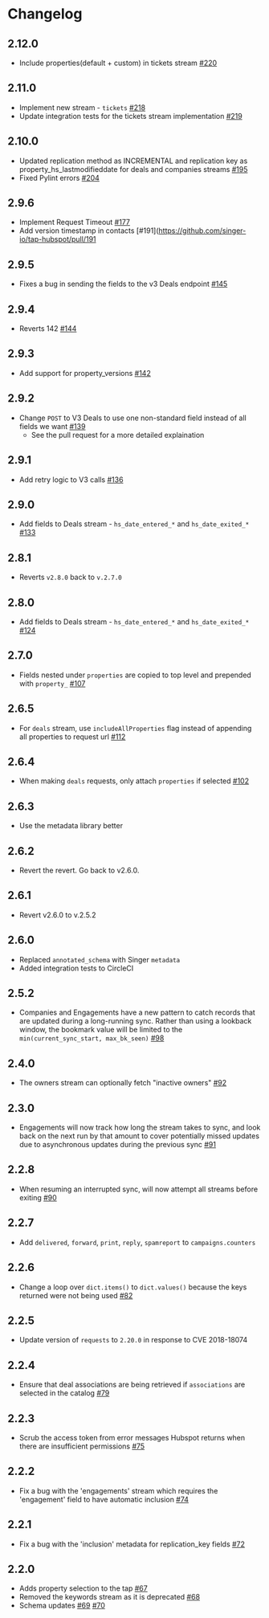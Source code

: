 # Changelog

## 2.12.0
  * Include properties(default + custom) in tickets stream [#220](https://github.com/singer-io/tap-hubspot/pull/220)

## 2.11.0
  * Implement new stream - `tickets` [#218](https://github.com/singer-io/tap-hubspot/pull/218)
  * Update integration tests for the tickets stream implementation [#219](https://github.com/singer-io/tap-hubspot/pull/219)

## 2.10.0
  * Updated replication method as INCREMENTAL and replication key as property_hs_lastmodifieddate for deals and companies streams [#195](https://github.com/singer-io/tap-hubspot/pull/195)
  * Fixed Pylint errors [#204](https://github.com/singer-io/tap-hubspot/pull/204)

## 2.9.6
  * Implement Request Timeout [#177](https://github.com/singer-io/tap-hubspot/pull/177)
  * Add version timestamp in contacts [#191](https://github.com/singer-io/tap-hubspot/pull/191

## 2.9.5
  * Fixes a bug in sending the fields to the v3 Deals endpoint [#145](https://github.com/singer-io/tap-hubspot/pull/145)

## 2.9.4
  * Reverts 142 [#144](https://github.com/singer-io/tap-hubspot/pull/144)

## 2.9.3
  * Add support for property_versions [#142](https://github.com/singer-io/tap-hubspot/pull/142)

## 2.9.2
  * Change `POST` to V3 Deals to use one non-standard field instead of all fields we want [#139](https://github.com/singer-io/tap-hubspot/pull/139)
    * See the pull request for a more detailed explaination

## 2.9.1
  * Add retry logic to V3 calls [#136](https://github.com/singer-io/tap-hubspot/pull/136)

## 2.9.0
  * Add fields to Deals stream - `hs_date_entered_*` and `hs_date_exited_*` [#133](https://github.com/singer-io/tap-hubspot/pull/133)

## 2.8.1
  * Reverts `v2.8.0` back to `v.2.7.0`

## 2.8.0
  * Add fields to Deals stream - `hs_date_entered_*` and `hs_date_exited_*` [#124](https://github.com/singer-io/tap-hubspot/pull/124)

## 2.7.0
  * Fields nested under `properties` are copied to top level and prepended with `property_` [#107](https://github.com/singer-io/tap-hubspot/pull/107)

## 2.6.5
  * For `deals` stream, use `includeAllProperties` flag instead of appending all properties to request url [#112](https://github.com/singer-io/tap-hubspot/pull/112)

## 2.6.4
  * When making `deals` requests, only attach `properties` if selected [#102](https://github.com/singer-io/tap-hubspot/pull/102)

## 2.6.3
  * Use the metadata library better

## 2.6.2
  * Revert the revert. Go back to v2.6.0.

## 2.6.1
  * Revert v2.6.0 to v.2.5.2

## 2.6.0
  * Replaced `annotated_schema` with Singer `metadata`
  * Added integration tests to CircleCI

## 2.5.2
  * Companies and Engagements have a new pattern to catch records that are updated during a long-running sync. Rather than using a lookback window, the bookmark value will be limited to the `min(current_sync_start, max_bk_seen)` [#98](https://github.com/singer-io/tap-hubspot/pull/98)

## 2.4.0
  * The owners stream can optionally fetch "inactive owners" [#92](https://github.com/singer-io/tap-hubspot/pull/92)

## 2.3.0
  * Engagements will now track how long the stream takes to sync, and look back on the next run by that amount to cover potentially missed updates due to asynchronous updates during the previous sync [#91](https://github.com/singer-io/tap-hubspot/pull/91)

## 2.2.8
  * When resuming an interrupted sync, will now attempt all streams before exiting [#90](https://github.com/singer-io/tap-hubspot/pull/90)

## 2.2.7
  * Add `delivered`, `forward`, `print`, `reply`, `spamreport` to `campaigns.counters`

## 2.2.6
  * Change a loop over `dict.items()` to `dict.values()` because the keys returned were not being used [#82](https://github.com/singer-io/tap-hubspot/pull/82)

## 2.2.5
  * Update version of `requests` to `2.20.0` in response to CVE 2018-18074

## 2.2.4
  * Ensure that deal associations are being retrieved if `associations` are selected in the catalog [#79](https://github.com/singer-io/tap-hubspot/pull/79)

## 2.2.3
  * Scrub the access token from error messages Hubspot returns when there are insufficient permissions [#75](https://github.com/singer-io/tap-hubspot/pull/75)

## 2.2.2
  * Fix a bug with the 'engagements' stream which requires the 'engagement' field to have automatic inclusion [#74](https://github.com/singer-io/tap-hubspot/pull/74)

## 2.2.1
  * Fix a bug with the 'inclusion' metadata for replication_key fields [#72](https://github.com/singer-io/tap-hubspot/pull/72)

## 2.2.0
  * Adds property selection to the tap [#67](https://github.com/singer-io/tap-hubspot/pull/67)
  * Removed the keywords stream as it is deprecated [#68](https://github.com/singer-io/tap-hubspot/pull/68)
  * Schema updates [#69](https://github.com/singer-io/tap-hubspot/pull/69) [#70](https://github.com/singer-io/tap-hubspot/pull/70)
